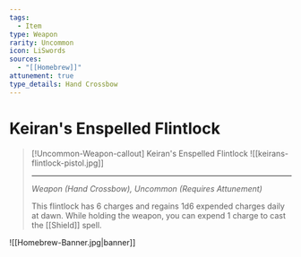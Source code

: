 ```yaml
---
tags:
  - Item
type: Weapon
rarity: Uncommon
icon: LiSwords
sources:
  - "[[Homebrew]]"
attunement: true
type_details: Hand Crossbow
---
```


# Keiran's Enspelled Flintlock

>[!Uncommon-Weapon-callout] Keiran's Enspelled Flintlock
> ![[keirans-flintlock-pistol.jpg]]
>
> ---
> _Weapon (Hand Crossbow), Uncommon (Requires Attunement)_
>
>This flintlock has 6 charges and regains 1d6 expended charges daily at dawn. While holding the weapon, you can expend 1 charge to cast the [[Shield]] spell.

![[Homebrew-Banner.jpg|banner]]

